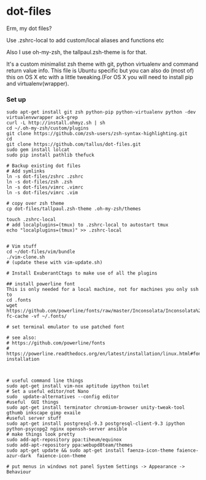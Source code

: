 dot-files
=========

Erm, my dot files?

Use .zshrc-local to add custom/local aliases and functions etc

Also I use oh-my-zsh, the tallpaul.zsh-theme is for that.

It's a custom minimalist zsh theme with git, python virtualenv  and command
return value info. This file is Ubuntu specific but you can also do (most of) this on OS X etc with a little tweaking.(For OS X you will need to install pip and virtualenv(wrapper).

### Set up
````
sudo apt-get install git zsh python-pip python-virtualenv python -dev virtualenvwrapper ack-grep
curl -L http://install.ohmyz.sh | sh
cd ~/.oh-my-zsh/custom/plugins
git clone https://github.com/zsh-users/zsh-syntax-highlighting.git
cd
git clone https://github.com/tallus/dot-files.git
sudo gem install lolcat
sudo pip install pathlib thefuck

# Backup existing dot files
# Add symlinks
ln -s dot-files/zshrc .zshrc
ln -s dot-files/zsh .zsh
ln -s dot-files/vimrc .vimrc
ln -s dot-files/vimrc .vim

# copy over zsh theme
cp dot-files/tallpaul.zsh-theme .oh-my-zsh/themes

touch .zshrc-local
# add localplugins=(tmux) to .zshrc-local to autostart tmux
echo "localplugins=(tmux)" >> .zshrc-local


# Vim stuff
cd ~/dot-files/vim/bundle
./vim-clone.sh
# (update these with vim-update.sh)

# Install ExuberantCtags to make use of all the plugins

## install powerline font
This is only needed for a local machine, not for machines you only ssh to
cd .fonts
wget https://github.com/powerline/fonts/raw/master/Inconsolata/Inconsolata%20for%20Powerline.otf
fc-cache -vf ~/.fonts/

# set terminal emulator to use patched font

# see also:
# https://github.com/powerline/fonts
# https://powerline.readthedocs.org/en/latest/installation/linux.html#fonts-installation



# useful command line things
sudo apt-get install vim-nox aptitude ipython toilet
# Set a useful editor/not Nano
sudo  update-alternatives --config editor
#useful  GUI things
sudo apt-get install terminator chromium-browser unity-tweak-tool gthumb inkscape gimp exaile
#useful server stuff
sudo apt-get install postgresql-9.3 postgresql-client-9.3 ipython python-psycopg2 nginx openssh-server ansible
# make things look pretty
sudo add-apt-repository ppa:tiheum/equinox
sudo add-apt-repository ppa:webupd8team/themes
sudo apt-get update && sudo apt-get install faenza-icon-theme faience-azur-dark  faience-icon-theme

# put menus in windows not panel System Settings -> Appearance -> Behaviour
````
